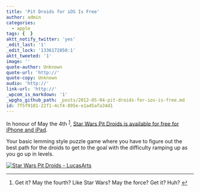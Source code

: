 ```yaml
---
title: 'Pit Droids for iOS Is Free'
author: admin
categories:
  - apple
tags: {  }
aktt_notify_twitter: 'yes'
_edit_last: '1'
_edit_lock: '1336172850:1'
aktt_tweeted: '1'
image: ''
quote-author: Unknown
quote-url: 'http://'
quote-copy: Unknown
audio: 'http://'
link-url: 'http://'
_wpcom_is_markdown: '1'
_wpghs_github_path: _posts/2012-05-04-pit-droids-for-ios-is-free.md
id: 7f5f9101-22f1-4cf4-895e-e1a45afa34d1
---
```

<p>In honour of May the 4th <sup id="fnref-20377:1"><a href="#fn-20377:1" rel="footnote">1</a></sup>, <a href="http://click.linksynergy.com/fs-bin/stat?id=6PFrOqNV4B8&offerid=146261&type=3&subid=0&tmpid=1826&RD_PARM1=http%253A%252F%252Fitunes.apple.com%252Fca%252Fapp%252Fstar-wars-pit-droids%252Fid494450386%253Fmt%253D8%2526uo%253D4%2526partnerId%253D30" target="itunes_store">Star Wars Pit Droids is available for free for iPhone and iPad</a>.</p>
<p>Your basic lemming style puzzle game where you have to figure out the best path for the droids to get to the goal with the difficulty ramping up as you go up in levels.</p>
<p><a href="http://click.linksynergy.com/fs-bin/stat?id=6PFrOqNV4B8&offerid=146261&type=3&subid=0&tmpid=1826&RD_PARM1=http%253A%252F%252Fitunes.apple.com%252Fca%252Fapp%252Fstar-wars-pit-droids%252Fid494450386%253Fmt%253D8%2526uo%253D4%2526partnerId%253D30" target="itunes_store"><img src="http://r.mzstatic.com/images/web/linkmaker/badge_appstore-lrg.gif" alt="Star Wars Pit Droids - LucasArts" style="border: 0;"/></a></p>
<div class="footnotes">
<hr />
<ol>
<li id="fn-20377:1">
Get it? May the fourth? Like Star Wars? May the force? Get it? Huh?&#160;<a href="#fnref-20377:1" rev="footnote">&#8617;</a>
</li>
</ol>
</div>
